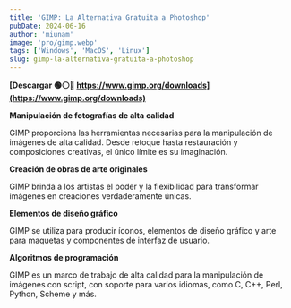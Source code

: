 ```yaml
---
title: 'GIMP: La Alternativa Gratuita a Photoshop'
pubDate: 2024-06-16
author: 'miunam'
image: 'pro/gimp.webp'
tags: ['Windows', 'MacOS', 'Linux']
slug: gimp-la-alternativa-gratuita-a-photoshop
---
```

**[Descargar 🟢⚪️🔴 https://www.gimp.org/downloads](https://www.gimp.org/downloads)**

**Manipulación de fotografías de alta calidad**

GIMP proporciona las herramientas necesarias para la manipulación de imágenes de alta calidad. Desde retoque hasta restauración y composiciones creativas, el único límite es su imaginación.

**Creación de obras de arte originales**

GIMP brinda a los artistas el poder y la flexibilidad para transformar imágenes en creaciones verdaderamente únicas.

**Elementos de diseño gráfico**

GIMP se utiliza para producir íconos, elementos de diseño gráfico y arte para maquetas y componentes de interfaz de usuario.

**Algoritmos de programación**

GIMP es un marco de trabajo de alta calidad para la manipulación de imágenes con script, con soporte para varios idiomas, como C, C++, Perl, Python, Scheme y más.